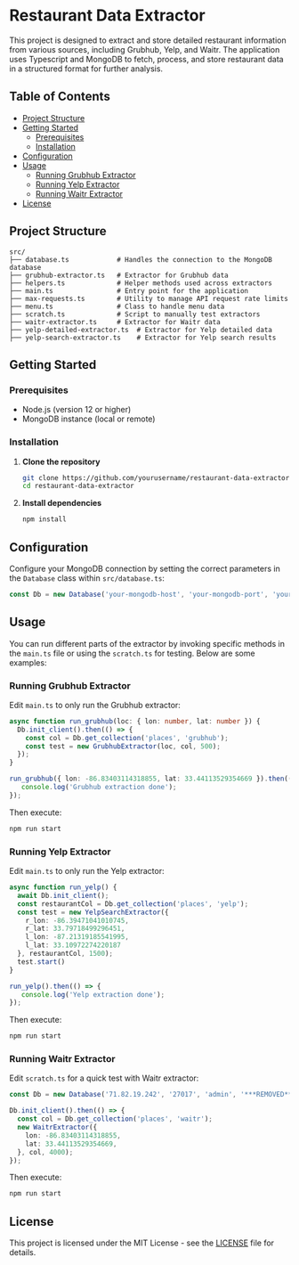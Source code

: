 # Restaurant Data Extractor

This project is designed to extract and store detailed restaurant information from various sources, including Grubhub, Yelp, and Waitr. The application uses Typescript and MongoDB to fetch, process, and store restaurant data in a structured format for further analysis.

## Table of Contents

- [Project Structure](#project-structure)
- [Getting Started](#getting-started)
  - [Prerequisites](#prerequisites)
  - [Installation](#installation)
- [Configuration](#configuration)
- [Usage](#usage)
  - [Running Grubhub Extractor](#running-grubhub-extractor)
  - [Running Yelp Extractor](#running-yelp-extractor)
  - [Running Waitr Extractor](#running-waitr-extractor)
- [License](#license)

## Project Structure

```text
src/
├── database.ts            # Handles the connection to the MongoDB database
├── grubhub-extractor.ts   # Extractor for Grubhub data
├── helpers.ts             # Helper methods used across extractors
├── main.ts                # Entry point for the application
├── max-requests.ts        # Utility to manage API request rate limits
├── menu.ts                # Class to handle menu data
├── scratch.ts             # Script to manually test extractors
├── waitr-extractor.ts     # Extractor for Waitr data
├── yelp-detailed-extractor.ts  # Extractor for Yelp detailed data
├── yelp-search-extractor.ts    # Extractor for Yelp search results
```

## Getting Started

### Prerequisites

- Node.js (version 12 or higher)
- MongoDB instance (local or remote)

### Installation

1. **Clone the repository**
   ```sh
   git clone https://github.com/yourusername/restaurant-data-extractor.git
   cd restaurant-data-extractor
   ```
   
2. **Install dependencies**
   ```sh
   npm install
   ```

## Configuration

Configure your MongoDB connection by setting the correct parameters in the `Database` class within `src/database.ts`:

```typescript
const Db = new Database('your-mongodb-host', 'your-mongodb-port', 'your-username', 'your-password');
```

## Usage

You can run different parts of the extractor by invoking specific methods in the `main.ts` file or using the `scratch.ts` for testing. Below are some examples:

### Running Grubhub Extractor

Edit `main.ts` to only run the Grubhub extractor:

```typescript
async function run_grubhub(loc: { lon: number, lat: number }) {
  Db.init_client().then(() => {
    const col = Db.get_collection('places', 'grubhub');
    const test = new GrubhubExtractor(loc, col, 500);
  });
}

run_grubhub({ lon: -86.83403114318855, lat: 33.44113529354669 }).then(() => {
   console.log('Grubhub extraction done');
});
```

Then execute:
```sh
npm run start
```

### Running Yelp Extractor

Edit `main.ts` to only run the Yelp extractor:

```typescript
async function run_yelp() {
  await Db.init_client();
  const restaurantCol = Db.get_collection('places', 'yelp');
  const test = new YelpSearchExtractor({
    r_lon: -86.39471041010745,
    r_lat: 33.79718499296451,
    l_lon: -87.21319185541995,
    l_lat: 33.10972274220187
  }, restaurantCol, 1500);
  test.start()
}

run_yelp().then(() => {
   console.log('Yelp extraction done');
});
```

Then execute:
```sh
npm run start
```

### Running Waitr Extractor

Edit `scratch.ts` for a quick test with Waitr extractor:

```typescript
const Db = new Database('71.82.19.242', '27017', 'admin', '***REMOVED***');

Db.init_client().then(() => {
  const col = Db.get_collection('places', 'waitr');
  new WaitrExtractor({
    lon: -86.83403114318855,
    lat: 33.44113529354669,
  }, col, 4000);
});
```

Then execute:
```sh
npm run start
```

## License

This project is licensed under the MIT License - see the [LICENSE](LICENSE) file for details.
